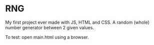 # RNG
My first project ever made with JS, HTML and CSS. A random (whole) number generator between 2 given values.

To test: open main.html using a browser.
